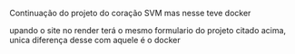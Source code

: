 Continuação do projeto do coração SVM mas nesse teve docker

upando o site no render terá o mesmo formulario do projeto citado acima, unica diferença desse com aquele é o docker

